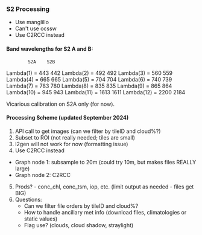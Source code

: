 ### S2 Processing
 - Use manglillo
 - Can't use ocssw
 - Use C2RCC instead

#### Band wavelengths for S2 A and B:
            S2A    S2B
Lambda(1) = 443    442
Lambda(2) = 492    492
Lambda(3) = 560    559
Lambda(4) = 665    665
Lambda(5) = 704    704
Lambda(6) = 740    739
Lambda(7) = 783    780
Lambda(8) = 835    835
Lambda(9) = 865    864
Lambda(10) = 945   943
Lambda(11) = 1613  1611
Lambda(12) = 2200  2184

Vicarious calibration on S2A only (for now).

#### Processing Scheme (updated September 2024)
1. API call to get images (can we filter by tileID and cloud%?)
2. Subset to ROI (not really needed; tiles are small)
3. l2gen will not work for now (formatting issue)
4. Use C2RCC instead
 - Graph node 1: subsample to 20m (could try 10m, but makes files REALLY large) 
 - Graph node 2: C2RCC
5. Prods? - conc_chl, conc_tsm, iop, etc. (limit output as needed - files get BIG)
6. Questions:
   - Can we filter file orders by tileID and cloud%?
   - How to handle ancillary met info (download files, climatologies or static values)
   - Flag use? (clouds, cloud shadow, straylight)


